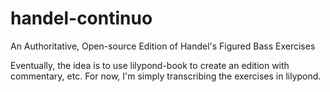 handel-continuo
===============

An Authoritative, Open-source Edition of Handel's Figured Bass Exercises


Eventually, the idea is to use lilypond-book to create an edition with commentary, etc. For now, I'm simply transcribing the exercises in lilypond.
